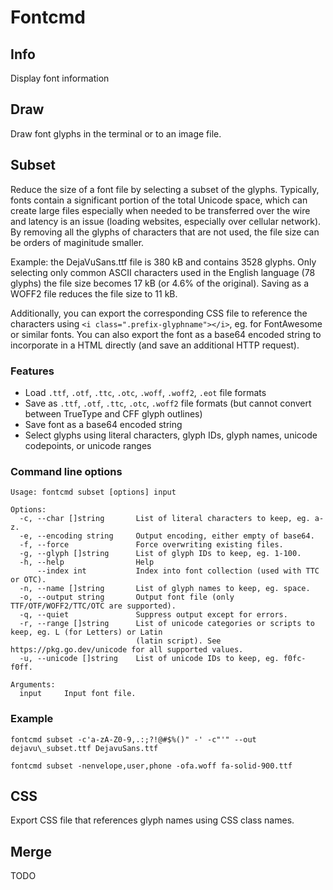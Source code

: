 # Fontcmd

## Info
Display font information

## Draw
Draw font glyphs in the terminal or to an image file.

## Subset
Reduce the size of a font file by selecting a subset of the glyphs. Typically, fonts contain a significant portion of the total Unicode space, which can create large files especially when needed to be transferred over the wire and latency is an issue (loading websites, especially over cellular network). By removing all the glyphs of characters that are not used, the file size can be orders of maginitude smaller.

Example: the DejaVuSans.ttf file is 380 kB and contains 3528 glyphs. Only selecting only common ASCII characters used in the English language (78 glyphs) the file size becomes 17 kB (or 4.6% of the original). Saving as a WOFF2 file reduces the file size to 11 kB.

Additionally, you can export the corresponding CSS file to reference the characters using `<i class=".prefix-glyphname"></i>`, eg. for FontAwesome or similar fonts. You can also export the font as a base64 encoded string to incorporate in a HTML directly (and save an additional HTTP request).

### Features
- Load `.ttf`, `.otf`, `.ttc`, `.otc`, `.woff`, `.woff2`, `.eot` file formats
- Save as `.ttf`, `.otf`, `.ttc`, `.otc`, `.woff2` file formats (but cannot convert between TrueType and CFF glyph outlines)
- Save font as a base64 encoded string
- Select glyphs using literal characters, glyph IDs, glyph names, unicode codepoints, or unicode ranges

### Command line options
```
Usage: fontcmd subset [options] input

Options:
  -c, --char []string       List of literal characters to keep, eg. a-z.
  -e, --encoding string     Output encoding, either empty of base64.
  -f, --force               Force overwriting existing files.
  -g, --glyph []string      List of glyph IDs to keep, eg. 1-100.
  -h, --help                Help
      --index int           Index into font collection (used with TTC or OTC).
  -n, --name []string       List of glyph names to keep, eg. space.
  -o, --output string       Output font file (only TTF/OTF/WOFF2/TTC/OTC are supported).
  -q, --quiet               Suppress output except for errors.
  -r, --range []string      List of unicode categories or scripts to keep, eg. L (for Letters) or Latin
                            (latin script). See https://pkg.go.dev/unicode for all supported values.
  -u, --unicode []string    List of unicode IDs to keep, eg. f0fc-f0ff.

Arguments:
  input     Input font file.
```


### Example
```
fontcmd subset -c'a-zA-Z0-9,.:;?!@#$%()" -' -c"'" --out dejavu\_subset.ttf DejavuSans.ttf
```

```
fontcmd subset -nenvelope,user,phone -ofa.woff fa-solid-900.ttf
```

## CSS
Export CSS file that references glyph names using CSS class names.

## Merge
TODO
